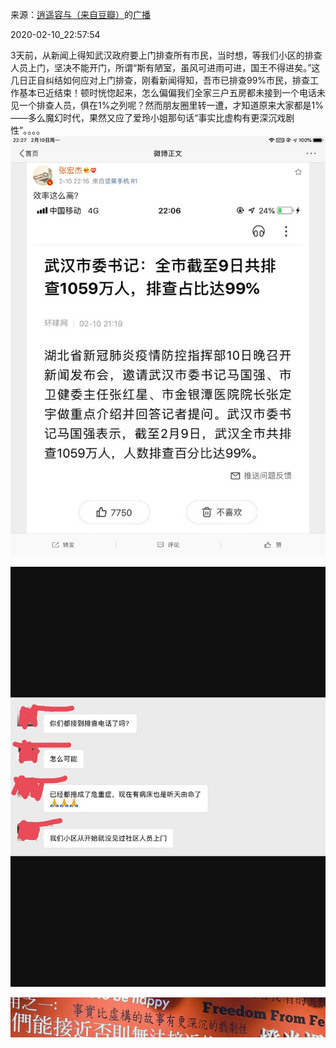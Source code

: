 来源：[逍遥容与（来自豆瓣）](https://www.douban.com/people/2846709/)的[广播](https://www.douban.com/people/2846709/status/2803065478/)


2020-02-10_22:57:54


3天前，从新闻上得知武汉政府要上门排查所有市民，当时想，等我们小区的排查人员上门，坚决不能开门，所谓“斯有陋室，虽风可进雨可进，国王不得进矣。”这几日正自纠结如何应对上门排查，刚看新闻得知，吾市已排查99%市民，排查工作基本已近结束！顿时恍惚起来，怎么偏偏我们全家三户五房都未接到一个电话未见一个排查人员，俱在1%之列呢？然而朋友圈里转一遭，才知道原来大家都是1%——多么魔幻时代，果然又应了爱玲小姐那句话“事实比虚构有更深沉戏剧性”。。。。
![](./pic/2020-02-10_22:57:54-逍遥容与的广播1.jpg)  

![](./pic/2020-02-10_22:57:54-逍遥容与的广播2.jpg)  

![](./pic/2020-02-10_22:57:54-逍遥容与的广播3.jpg)  

